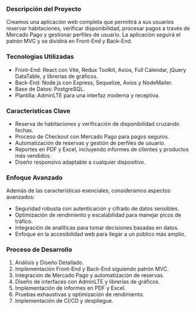 ### Descripción del Proyecto

Creamos una aplicación web completa que permitirá a sus usuarios reservar habitaciones, verificar disponibilidad, procesar pagos a través de Mercado Pago y gestionar perfiles de usuario. La aplicación seguirá el patrón MVC y se dividirá en Front-End y Back-End.

### Tecnologías Utilizadas

- Front-End: React con Vite, Redux Toolkit, Axios, Full Calendar, jQuery DataTable, y librerías de gráficos.
- Back-End: Node.js con Express, Sequelize, Axios y NodeMailer.
- Base de Datos: PostgreSQL.
- Plantilla: AdminLTE para una interfaz moderna y receptiva.

### Características Clave

- Reserva de habitaciones y verificación de disponibilidad cruzando fechas.
- Proceso de Checkout con Mercado Pago para pagos seguros.
- Automatización de reservas y gestión de perfiles de usuario.
- Reportes en PDF y Excel, incluyendo informes de clientes y productos más vendidos.
- Diseño responsivo adaptable a cualquier dispositivo.

### Enfoque Avanzado

Además de las características esenciales, consideramos aspectos avanzados:

- Seguridad robusta con autenticación y cifrado de datos sensibles.
- Optimización de rendimiento y escalabilidad para manejar picos de tráfico.
- Integración de analíticas para tomar decisiones basadas en datos.
- Enfoque en la accesibilidad web para llegar a un público más amplio.

### Proceso de Desarrollo

1. Análisis y Diseño Detallado.
2. Implementación Front-End y Back-End siguiendo patrón MVC.
3. Integración de Mercado Pago y automatización de reservas.
4. Diseño de interfaces con AdminLTE y librerías de gráficos.
5. Implementación de informes en PDF y Excel.
6. Pruebas exhaustivas y optimización de rendimiento.
7. Implementación de CI/CD y despliegue.
